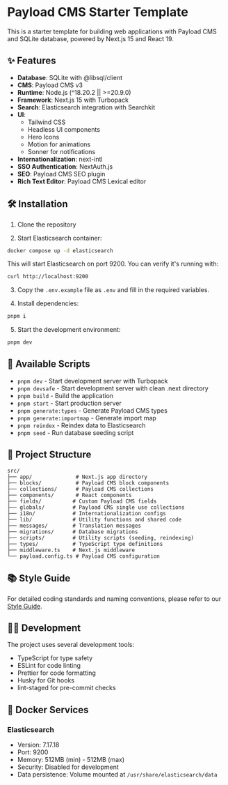 # Payload CMS Starter Template

This is a starter template for building web applications with Payload CMS and SQLite database, powered by Next.js 15 and React 19.

## ✨ Features

- **Database**: SQLite with @libsql/client
- **CMS**: Payload CMS v3
- **Runtime**: Node.js (^18.20.2 || >=20.9.0)
- **Framework**: Next.js 15 with Turbopack
- **Search**: Elasticsearch integration with Searchkit
- **UI**:
  - Tailwind CSS
  - Headless UI components
  - Hero Icons
  - Motion for animations
  - Sonner for notifications
- **Internationalization**: next-intl
- **SSO Authentication**: NextAuth.js
- **SEO**: Payload CMS SEO plugin
- **Rich Text Editor**: Payload CMS Lexical editor

## 🛠️ Installation

1. Clone the repository

2. Start Elasticsearch container:

```bash
docker compose up -d elasticsearch
```

This will start Elasticsearch on port 9200. You can verify it's running with:

```bash
curl http://localhost:9200
```

3. Copy the `.env.example` file as `.env` and fill in the required variables.

4. Install dependencies:

```bash
pnpm i
```

5. Start the development environment:

```bash
pnpm dev
```

## 📜 Available Scripts

- `pnpm dev` - Start development server with Turbopack
- `pnpm devsafe` - Start development server with clean .next directory
- `pnpm build` - Build the application
- `pnpm start` - Start production server
- `pnpm generate:types` - Generate Payload CMS types
- `pnpm generate:importmap` - Generate import map
- `pnpm reindex` - Reindex data to Elasticsearch
- `pnpm seed` - Run database seeding script

## 📁 Project Structure

```
src/
├── app/              # Next.js app directory
├── blocks/           # Payload CMS block components
├── collections/      # Payload CMS collections
├── components/       # React components
├── fields/          # Custom Payload CMS fields
├── globals/         # Payload CMS single use collections
├── i18n/            # Internationalization configs
├── lib/             # Utility functions and shared code
├── messages/        # Translation messages
├── migrations/      # Database migrations
├── scripts/         # Utility scripts (seeding, reindexing)
├── types/           # TypeScript type definitions
├── middleware.ts    # Next.js middleware
└── payload.config.ts # Payload CMS configuration
```

## 📚 Style Guide

For detailed coding standards and naming conventions, please refer to our [Style Guide](./STYLEGUIDE.md).

## 👩‍💻 Development

The project uses several development tools:

- TypeScript for type safety
- ESLint for code linting
- Prettier for code formatting
- Husky for Git hooks
- lint-staged for pre-commit checks

## 🐳 Docker Services

### Elasticsearch

- Version: 7.17.18
- Port: 9200
- Memory: 512MB (min) - 512MB (max)
- Security: Disabled for development
- Data persistence: Volume mounted at `/usr/share/elasticsearch/data`
